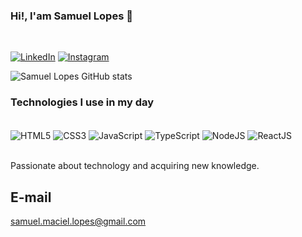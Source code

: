 ### Hi!, I'am Samuel Lopes 👋
</br>

[![LinkedIn](https://img.shields.io/badge/LinkedIn-0077B5?style=for-the-badge&logo=linkedin&logoColor=white)](https://www.linkedin.com/in/samuelmmlopes)
[![Instagram](	https://img.shields.io/badge/Instagram-E4405F?style=for-the-badge&logo=instagram&logoColor=white)](https://www.instagram.com/samuelmmlopes)

![Samuel Lopes GitHub stats](https://github-readme-stats.vercel.app/api?username=SamuelMMLopes&show_icons=true&theme=dark)

### Technologies I use in my day

<div style="display: inline_block"><br/>
  <img align="center" alt="HTML5" src="https://img.shields.io/badge/HTML-E34F26?style=for-the-badge&logo=html5&logoColor=white" />
  <img align="center" alt="CSS3" src="https://img.shields.io/badge/CSS-1572B6?&style=for-the-badge&logo=css3&logoColor=white" />
  <img align="center" alt="JavaScript" src="https://img.shields.io/badge/JavaScript-F7DF1E?style=for-the-badge&logo=javascript&logoColor=black" />
  <img align="center" alt="TypeScript" src="https://img.shields.io/badge/TypeScript-007ACC?style=for-the-badge&logo=typescript&logoColor=white" />
  <img align="center" alt="NodeJS" src="https://img.shields.io/badge/Node.js-43853D?style=for-the-badge&logo=node.js&logoColor=white" />
  <img align="center" alt="ReactJS" src="https://img.shields.io/badge/React-20232A?style=for-the-badge&logo=react&logoColor=61DAFB" />
</div><br/>

Passionate about technology and acquiring new knowledge.

## E-mail
<a href="mailto:samuel.maciel.lopes@gmail.com">samuel.maciel.lopes@gmail.com</a>
